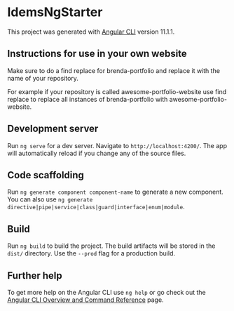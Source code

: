 # IdemsNgStarter

This project was generated with [Angular CLI](https://github.com/angular/angular-cli) version 11.1.1.

## Instructions for use in your own website
Make sure to do a find replace for brenda-portfolio and replace it with the name of your repository.

For example if your repository is called awesome-portfolio-website use find replace to replace all instances of brenda-portfolio with awesome-portfolio-website.

## Development server

Run `ng serve` for a dev server. Navigate to `http://localhost:4200/`. The app will automatically reload if you change any of the source files.

## Code scaffolding

Run `ng generate component component-name` to generate a new component. You can also use `ng generate directive|pipe|service|class|guard|interface|enum|module`.

## Build

Run `ng build` to build the project. The build artifacts will be stored in the `dist/` directory. Use the `--prod` flag for a production build.

## Further help

To get more help on the Angular CLI use `ng help` or go check out the [Angular CLI Overview and Command Reference](https://angular.io/cli) page.
